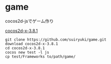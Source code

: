 # game
cocos2d-jsでゲーム作り

[cocos2d-x-3.8.1](http://cocos2d-x.org/download "download link")


    git clone https://github.com/suiryuki/game.git
    download cocos2d-x-3.8.1
    cd cocos2d-x-3.8.1
    cocos new test -l js 
    cp test/Frameworks to/path/game/

  
